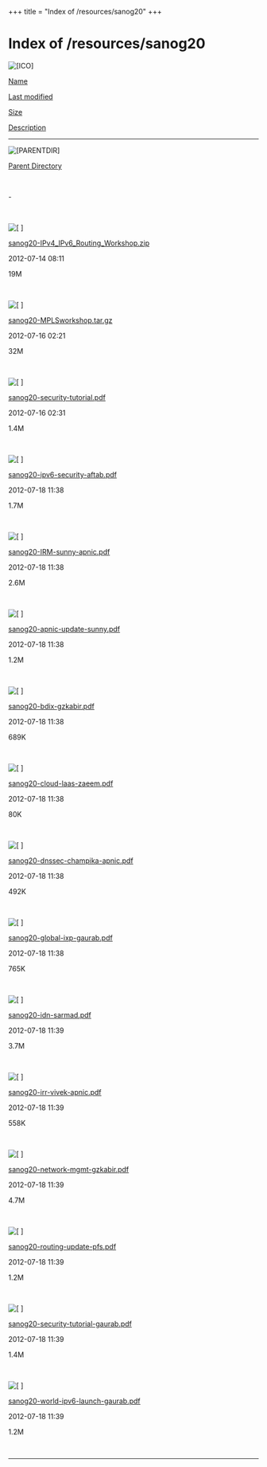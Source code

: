+++
title = "Index of /resources/sanog20"
+++

Index of /resources/sanog20
===========================

![\[ICO\]](../../icons/blank.gif)

[Name](index.html@C=N%3BO=A.html)

[Last modified](index.html@C=M%3BO=D.html)

[Size](index.html@C=S%3BO=A.html)

[Description](index.html@C=D%3BO=A.html)

------------------------------------------------------------------------

![\[PARENTDIR\]](../../icons/back.gif)

[Parent Directory](../index.html)

 

\-

 

![\[ \]](../../icons/compressed.gif)

[sanog20-IPv4\_IPv6\_Routing\_Workshop.zip](sanog20-IPv4_IPv6_Routing_Workshop.zip)

2012-07-14 08:11

19M

 

![\[ \]](../../icons/compressed.gif)

[sanog20-MPLSworkshop.tar.gz](sanog20-MPLSworkshop.tar.gz)

2012-07-16 02:21

32M

 

![\[ \]](../../icons/layout.gif)

[sanog20-security-tutorial.pdf](sanog20-security-tutorial.pdf)

2012-07-16 02:31

1.4M

 

![\[ \]](../../icons/layout.gif)

[sanog20-ipv6-security-aftab.pdf](sanog20-ipv6-security-aftab.pdf)

2012-07-18 11:38

1.7M

 

![\[ \]](../../icons/layout.gif)

[sanog20-IRM-sunny-apnic.pdf](sanog20-IRM-sunny-apnic.pdf)

2012-07-18 11:38

2.6M

 

![\[ \]](../../icons/layout.gif)

[sanog20-apnic-update-sunny.pdf](sanog20-apnic-update-sunny.pdf)

2012-07-18 11:38

1.2M

 

![\[ \]](../../icons/layout.gif)

[sanog20-bdix-gzkabir.pdf](sanog20-bdix-gzkabir.pdf)

2012-07-18 11:38

689K

 

![\[ \]](../../icons/layout.gif)

[sanog20-cloud-laas-zaeem.pdf](sanog20-cloud-laas-zaeem.pdf)

2012-07-18 11:38

80K

 

![\[ \]](../../icons/layout.gif)

[sanog20-dnssec-champika-apnic.pdf](sanog20-dnssec-champika-apnic.pdf)

2012-07-18 11:38

492K

 

![\[ \]](../../icons/layout.gif)

[sanog20-global-ixp-gaurab.pdf](sanog20-global-ixp-gaurab.pdf)

2012-07-18 11:38

765K

 

![\[ \]](../../icons/layout.gif)

[sanog20-idn-sarmad.pdf](sanog20-idn-sarmad.pdf)

2012-07-18 11:39

3.7M

 

![\[ \]](../../icons/layout.gif)

[sanog20-irr-vivek-apnic.pdf](sanog20-irr-vivek-apnic.pdf)

2012-07-18 11:39

558K

 

![\[ \]](../../icons/layout.gif)

[sanog20-network-mgmt-gzkabir.pdf](sanog20-network-mgmt-gzkabir.pdf)

2012-07-18 11:39

4.7M

 

![\[ \]](../../icons/layout.gif)

[sanog20-routing-update-pfs.pdf](sanog20-routing-update-pfs.pdf)

2012-07-18 11:39

1.2M

 

![\[ \]](../../icons/layout.gif)

[sanog20-security-tutorial-gaurab.pdf](sanog20-security-tutorial-gaurab.pdf)

2012-07-18 11:39

1.4M

 

![\[ \]](../../icons/layout.gif)

[sanog20-world-ipv6-launch-gaurab.pdf](sanog20-world-ipv6-launch-gaurab.pdf)

2012-07-18 11:39

1.2M

 

------------------------------------------------------------------------
